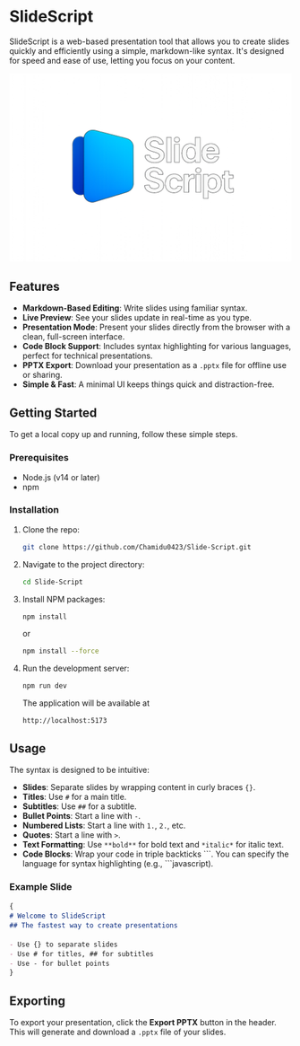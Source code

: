 # SlideScript

SlideScript is a web-based presentation tool that allows you to create slides quickly and efficiently using a simple, markdown-like syntax. It's designed for speed and ease of use, letting you focus on your content.

![SlideScript Screenshot](public/logo.png)

## Features

-   **Markdown-Based Editing**: Write slides using familiar syntax.
-   **Live Preview**: See your slides update in real-time as you type.
-   **Presentation Mode**: Present your slides directly from the browser with a clean, full-screen interface.
-   **Code Block Support**: Includes syntax highlighting for various languages, perfect for technical presentations.
-   **PPTX Export**: Download your presentation as a `.pptx` file for offline use or sharing.
-   **Simple & Fast**: A minimal UI keeps things quick and distraction-free.

## Getting Started

To get a local copy up and running, follow these simple steps.

### Prerequisites

-   Node.js (v14 or later)
-   npm

### Installation

1.  Clone the repo:

    ```sh
    git clone https://github.com/Chamidu0423/Slide-Script.git
    ```
2.  Navigate to the project directory:

    ```sh
    cd Slide-Script
    ```
3.  Install NPM packages:

    ```sh
    npm install
    ```
    or
    
    ```sh
    npm install --force
    ```
4.  Run the development server:

    ```sh
    npm run dev
    ```
    The application will be available at
    
    ```
    http://localhost:5173
    ```

## Usage

The syntax is designed to be intuitive:

-   **Slides**: Separate slides by wrapping content in curly braces `{}`.
-   **Titles**: Use `#` for a main title.
-   **Subtitles**: Use `##` for a subtitle.
-   **Bullet Points**: Start a line with `-`.
-   **Numbered Lists**: Start a line with `1.`, `2.`, etc.
-   **Quotes**: Start a line with `>`.
-   **Text Formatting**: Use `**bold**` for bold text and `*italic*` for italic text.
-   **Code Blocks**: Wrap your code in triple backticks \`\`\`. You can specify the language for syntax highlighting (e.g., \`\`\`javascript).

### Example Slide

```markdown
{
# Welcome to SlideScript
## The fastest way to create presentations

- Use {} to separate slides
- Use # for titles, ## for subtitles
- Use - for bullet points
}
```

## Exporting

To export your presentation, click the **Export PPTX** button in the header. This will generate and download a `.pptx` file of your slides.
